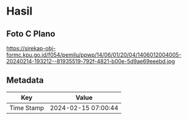 # Hasil

## Foto C Plano

https://sirekap-obj-formc.kpu.go.id/f054/pemilu/ppwp/14/06/01/20/04/1406012004005-20240214-193212--81935519-792f-4821-b00e-5d9ae69eeebd.jpg


## Metadata

| Key        | Value               |
| ---------- | ------------------- |
| Time Stamp | 2024-02-15 07:00:44 |




